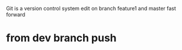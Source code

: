 Git is a version control system
edit on branch feature1 and master
fast forward
# from dev branch push
